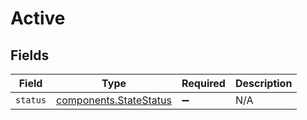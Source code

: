 # Active


## Fields

| Field                                                            | Type                                                             | Required                                                         | Description                                                      |
| ---------------------------------------------------------------- | ---------------------------------------------------------------- | ---------------------------------------------------------------- | ---------------------------------------------------------------- |
| `status`                                                         | [components.StateStatus](../../models/components/statestatus.md) | :heavy_minus_sign:                                               | N/A                                                              |
